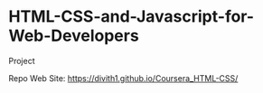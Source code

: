 # HTML-CSS-and-Javascript-for-Web-Developers
Project

Repo Web Site: https://divith1.github.io/Coursera_HTML-CSS/